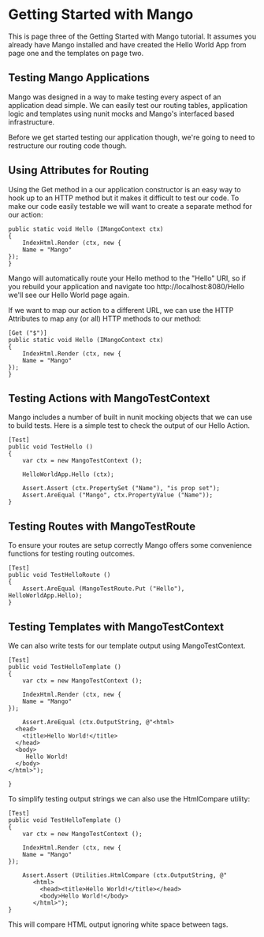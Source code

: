Getting Started with Mango
==========================

This is page three of the Getting Started with Mango tutorial.  It assumes you already have
Mango installed and have created the Hello World App from page one and the templates on page two.


Testing Mango Applications
--------------------------

Mango was designed in a way to make testing every aspect of an application dead simple. We can
easily test our routing tables, application logic and templates using nunit mocks and Mango's
interfaced based infrastructure.

Before we get started testing our application though, we're going to need to restructure our
routing code though.


Using Attributes for Routing
----------------------------

Using the Get method in a our application constructor is an easy way to hook up to an HTTP method
but it makes it difficult to test our code. To make our code easily testable we will want to
create a separate method for our action:

    public static void Hello (IMangoContext ctx)
    {
        IndexHtml.Render (ctx, new {
	    Name = "Mango"
	});
    }

Mango will automatically route your Hello method to the "Hello" URI, so if you rebuild your
application and navigate too http://localhost:8080/Hello we'll see our Hello World page again.

If we want to map our action to a different URL, we can use the HTTP Attributes to map any (or all)
HTTP methods to our method:

    [Get ("$")]
    public static void Hello (IMangoContext ctx)
    {
        IndexHtml.Render (ctx, new {
	    Name = "Mango"
	});
    }


Testing Actions with MangoTestContext
-------------------------------------

Mango includes a number of built in nunit mocking objects that we can use to build tests.  Here
is a simple test to check the output of our Hello Action.

    [Test]
    public void TestHello ()
    {
        var ctx = new MangoTestContext ();

        HelloWorldApp.Hello (ctx);

        Assert.Assert (ctx.PropertySet ("Name"), "is prop set");
        Assert.AreEqual ("Mango", ctx.PropertyValue ("Name"));
    }


Testing Routes with MangoTestRoute
----------------------------------

To ensure your routes are setup correctly Mango offers some convenience functions for testing routing
outcomes.


    [Test]
    public void TestHelloRoute ()
    {
        Assert.AreEqual (MangoTestRoute.Put ("Hello"), HelloWorldApp.Hello);
    }


Testing Templates with MangoTestContext
----------------------------------------

We can also write tests for our template output using MangoTestContext.

    [Test]
    public void TestHelloTemplate ()
    {
        var ctx = new MangoTestContext ();

        IndexHtml.Render (ctx, new {
	    Name = "Mango"
	});

        Assert.AreEqual (ctx.OutputString, @"<html>
      <head>
        <title>Hello World!</title>
      </head>
      <body>
         Hello World!
      </body>
    </html>");

    }

To simplify testing output strings we can also use the HtmlCompare utility:

    [Test]
    public void TestHelloTemplate ()
    {
        var ctx = new MangoTestContext ();

        IndexHtml.Render (ctx, new {
	    Name = "Mango"
	});

        Assert.Assert (Utilities.HtmlCompare (ctx.OutputString, @"
           <html>
             <head><title>Hello World!</title></head>
             <body>Hello World!</body>
           </html>");
    }

This will compare HTML output ignoring white space between tags.

